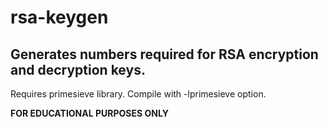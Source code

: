 # rsa-keygen
## Generates numbers required for RSA encryption and decryption keys.  

Requires primesieve library. Compile with -lprimesieve option.  

**FOR EDUCATIONAL PURPOSES ONLY**
